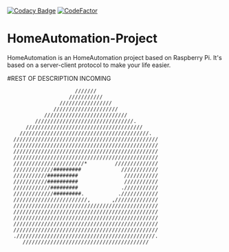 [![Codacy Badge](https://api.codacy.com/project/badge/Grade/33e62cb1387a41d78620fe5c6bd20ed7)](https://www.codacy.com/app/RealFantasy/HomeAutomation-Project?utm_source=github.com&amp;utm_medium=referral&amp;utm_content=RealFantasy/HomeAutomation-Project&amp;utm_campaign=Badge_Grade)
[![CodeFactor](https://www.codefactor.io/repository/github/realfantasy/switchando-automation/badge)](https://www.codefactor.io/repository/github/realfantasy/switchando-automation)

# HomeAutomation-Project

HomeAutomation is an HomeAutomation project based on Raspberry Pi.
It's based on a server-client protocol to make your life easier.

#REST OF DESCRIPTION INCOMING

                                                           
                          ///////                          
                        ///////////                        
                     /////////////////                     
                   /////////////////////                   
                ///////////////////////////                
             ////////////////////////////////.             
          //////////////////////////////////////           
        //////////////////////////////////////////.        
      ///////////////////////////////////////////////      
      ///////////////////////////////////////////////      
      ///////////////////////////////////////////////      
      ///////////////////////////////////////////////      
      ///////////////////////*         //////////////      
      /////////////#########             ////////////      
      ///////////##########               ///////////      
      ///////////##########               ///////////      
      ////////////#########              .///////////      
      /////////////#########.           .////////////      
      ////////////////////////,       ,//////////////      
      ///////////////////////////////////////////////      
      ///////////////////////////////////////////////      
      ///////////////////////////////////////////////      
      ///////////////////////////////////////////////      
      ///////////////////////////////////////////////      
      ./////////////////////////////////////////////.      
         /////////////////////////////////////////         
                                                           
   
